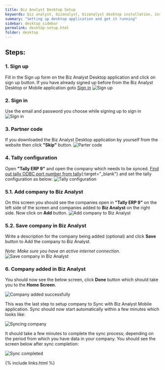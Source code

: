 ```yaml
---
title: Biz Analyst Desktop Setup
keywords: biz analyst, bizanalyst, bizanalyst desktop installation, install, bizanalyst installation
summary: "Setting up desktop application and get it running"
sidebar: desktop_sidebar
permalink: desktop-setup.html
folder: desktop
---
```


## Steps: 
### 1. Sign up

Fill in the Sign up form on the Biz Analyst Desktop application and click on sign up button. 
If you have already signed up before from the Biz Analyst Desktop or Mobile application goto [Sign in](#2-sign-in)
![Sign up](images/desktop/1.1_sign_up.png "Biz Analyst Sign up")


### 2. Sign in

Use the email and password you choose while signing up to sign in
![Sign in](images/desktop/1.2_sign_in.png "Biz Analyst Sign in")


### 3. Partner code

If you downloaded the Biz Analyst Desktop application by yourself from the website then click **&quot;Skip&quot;** button.
![Parter code](images/desktop/2_partner_code.png "Partner code")


### 4. Tally configuration

Open **&quot;Tally ERP 9&quot;** and open the company which needs to be synced. [Find out tally ODBC port number from tally](tally-odbc-port.html){:target="_blank"} and set the tally configuration as below:
![Tally configuration](images/desktop/4_tally_configuration.png "Tally configuration")


### 5.1. Add company to Biz Analyst

On this screen you should see the companies open in **&quot;Tally ERP 9&quot;** on the left side of the screen and companies added to **Biz Analyst** on the right side.
Now click on **Add** button.
![Add company to Biz Analyst](images/desktop/5.1_add_company_screen.png "Add Company to Biz Analyst")


### 5.2. Save company in Biz Analyst
Write a description for the company being added (optional) and click **Save** button to Add the company to Biz Analyst.

*Note: Make sure you have an active internet connection.*
![Save company in Biz Analyst](images/desktop/5.2_save_company.png "Save Company in Biz Analyst")


### 6. Company added in Biz Analyst
You should now see the below screen, click **Done** button which should take you to the **Home Screen**.

![Company added successfully](images/desktop/6_added_company_screen.png "Company added successfully")

This was the last step to setup company to Sync with Biz Analyst Mobile application.
Sync should now start automatically within a few minutes which looks like:

![Syncing company](images/desktop/7_company_syncing.png "Syncing company")

It should take a few minutes to complete the sync process; depending on the period from which you have data in your company. You should see the screen below after sync completion:

![Sync completed](images/desktop/8_finish.png "Sync completed")


{% include links.html %}
